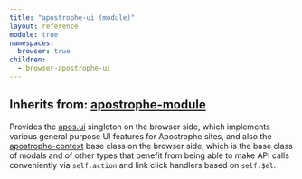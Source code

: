 ```yaml
---
title: "apostrophe-ui (module)"
layout: reference
module: true
namespaces:
  browser: true
children:
  - browser-apostrophe-ui
---
```

## Inherits from: [apostrophe-module](../apostrophe-module/index.html)
Provides the [apos.ui](browser-apostrophe-ui) singleton on the browser side, which
implements various general purpose UI features for Apostrophe sites, and also
the [apostrophe-context](browser-apostrophe-context) base class on the browser side,
which is the base class of modals and of other types that benefit from being
able to make API calls conveniently via `self.action` and link click handlers based on
`self.$el`.


